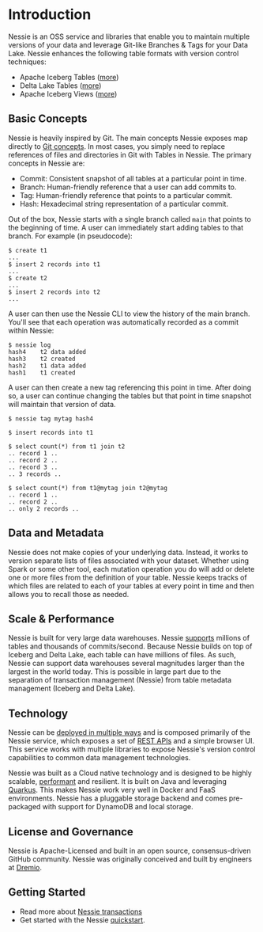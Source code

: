 # Introduction

Nessie is an OSS service and libraries that enable you to maintain multiple versions 
of your data and leverage Git-like Branches & Tags for your Data Lake. Nessie enhances the following 
table formats with version control techniques:

* Apache Iceberg Tables ([more](../tables/iceberg.md))
* Delta Lake Tables ([more](../tables/deltalake.md))
* Apache Iceberg Views ([more](../tables/views.md))

## Basic Concepts

Nessie is heavily inspired by Git. The main concepts Nessie exposes map directly to 
[Git concepts](https://git-scm.com/book/en/v2). In most cases, you simply need to replace 
references of files and directories in Git with Tables in Nessie. The primary concepts in Nessie are:
 
* Commit: Consistent snapshot of all tables at a particular point in time.
* Branch: Human-friendly reference that a user can add commits to.
* Tag: Human-friendly reference that points to a particular commit.
* Hash: Hexadecimal string representation of a particular commit.

Out of the box, Nessie starts with a single branch called `main` that points to the 
beginning of time. A user can immediately start adding tables to that branch. For example 
(in pseudocode):

```
$ create t1
...
$ insert 2 records into t1
...
$ create t2
...
$ insert 2 records into t2
...
```

A user can then use the Nessie CLI to view the history of the main branch. You'll see 
that each operation was automatically recorded as a commit within Nessie:

```
$ nessie log
hash4    t2 data added 
hash3    t2 created
hash2    t1 data added
hash1    t1 created
```

A user can then create a new tag referencing this point in time. After doing 
so, a user can continue changing the tables but that point in time snapshot will 
maintain that version of data.

```
$ nessie tag mytag hash4

$ insert records into t1

$ select count(*) from t1 join t2
.. record 1 ..
.. record 2 ..
.. record 3 ..
.. 3 records ..

$ select count(*) from t1@mytag join t2@mytag
.. record 1 ..
.. record 2 ..
.. only 2 records ..
```

## Data and Metadata

Nessie does not make copies of your underlying data. Instead, it works to version 
separate lists of files associated with your dataset. Whether using Spark or 
some other tool, each mutation operation you do will add or delete one or more files from 
the definition of your table. Nessie keeps tracks of which files are related to each 
of your tables at every point in time and then allows you to recall those as needed.

## Scale & Performance

Nessie is built for very large data warehouses. Nessie [supports](../develop/kernel.md) 
millions of tables and thousands of commits/second. Because Nessie builds on top of Iceberg 
and Delta Lake, each table can have millions of files. As such, Nessie can support 
data warehouses several magnitudes larger than the largest in the world today. This 
is possible in large part due to the separation of transaction management (Nessie) from 
table metadata management (Iceberg and Delta Lake).

## Technology 
Nessie can be [deployed in multiple ways](../try) and is composed primarily of the Nessie service, 
which exposes a set of [REST APIs](../develop/rest.md) and a simple browser UI. This service works with multiple
libraries to expose Nessie's version control capabilities to common data management technologies.

Nessie was built as a Cloud native technology and is designed to be highly scalable, 
[performant](../develop/kernel.md) and resilient. It is built 
on Java and leveraging [Quarkus](https://quarkus.io/).
This makes Nessie work very well in Docker and FaaS environments. 
Nessie has a pluggable storage backend and comes pre-packaged with support for DynamoDB and local 
storage.

## License and Governance
Nessie is Apache-Licensed and built in an open source, consensus-driven GitHub community. 
Nessie was originally conceived and built by engineers at [Dremio](http://dremio.com).

## Getting Started

* Read more about [Nessie transactions](transactions.md)
* Get started with the Nessie [quickstart](../try).
